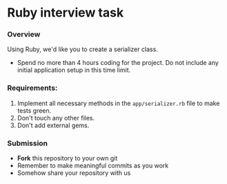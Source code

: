 # Ruby interview task

### Overview
Using Ruby, we'd like you to create a serializer class.
* Spend no more than 4 hours coding for the project. Do not include any initial application setup in this time limit.

### Requirements:
1. Implement all necessary methods in the `app/serializer.rb` file to make tests green.
2. Don't touch any other files.
3. Don't add external gems.

### Submission

* __Fork__ this repository to your own git
* Remember to make meaningful commits as you work
* Somehow share your repository with us
